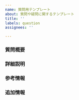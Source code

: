 ```yaml
---
name: 質問用テンプレート
about: 質問や疑問に関するテンプレート
title: ''
labels: question
assignees: ''

---
```


### 質問概要
<!-- 質問や疑問について簡潔に説明してください -->

### 詳細説明
<!-- 質問や疑問の詳細を記載してください。必要であれば、コード例やエラーメッセージを含めてください -->

### 参考情報
<!-- もし参考になるリンクや情報があれば記載してください -->

### 追加情報
<!-- その他、この質問に関連する情報があれば記載してください -->
